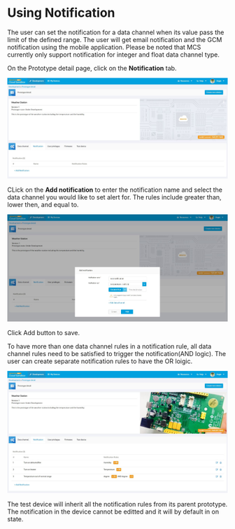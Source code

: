 # Using Notification

The user can set the notification for a data channel when its value pass the limit of the defined range. The user will get email notification and the GCM notification using the mobile application. Please be noted that MCS currently only support notification for integer and float data channel type.


On the Prototype detail page, click on the **Notification** tab.

![](https://raw.githubusercontent.com/Mediatek-Cloud/MCS/master/graphics/notification/not01.JPG)

CLick on the **Add notification** to enter the notification name and select the data channel you would like to set alert for. The rules include greater than, lower then, and equal to.

![](https://raw.githubusercontent.com/Mediatek-Cloud/MCS/master/graphics/notification/not02.JPG)

Click Add button to save.

To have more than one data channel rules in a notification rule, all data channel rules need to be satisfied to trigger the notification(AND logic). The user can create separate notification rules to have the OR loigic.

![](https://raw.githubusercontent.com/Mediatek-Cloud/MCS/master/graphics/notification/not03.JPG)

The test device will inherit all the notification rules from its parent prototype. The notification in the device cannot be editted and it will by default in on state.

